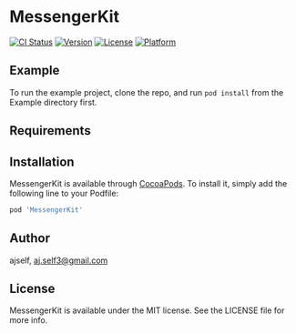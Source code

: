 # MessengerKit

[![CI Status](http://img.shields.io/travis/ajself/MessengerKit.svg?style=flat)](https://travis-ci.org/ajself/MessengerKit)
[![Version](https://img.shields.io/cocoapods/v/MessengerKit.svg?style=flat)](http://cocoapods.org/pods/MessengerKit)
[![License](https://img.shields.io/cocoapods/l/MessengerKit.svg?style=flat)](http://cocoapods.org/pods/MessengerKit)
[![Platform](https://img.shields.io/cocoapods/p/MessengerKit.svg?style=flat)](http://cocoapods.org/pods/MessengerKit)

## Example

To run the example project, clone the repo, and run `pod install` from the Example directory first.

## Requirements

## Installation

MessengerKit is available through [CocoaPods](http://cocoapods.org). To install
it, simply add the following line to your Podfile:

```ruby
pod 'MessengerKit'
```

## Author

ajself, aj.self3@gmail.com

## License

MessengerKit is available under the MIT license. See the LICENSE file for more info.
